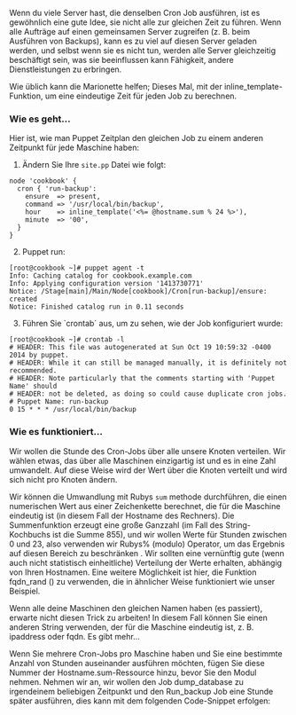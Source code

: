 Wenn du viele Server hast, die denselben Cron Job ausführen, ist es gewöhnlich eine gute Idee, sie nicht alle zur gleichen Zeit zu führen. Wenn alle Aufträge auf einen gemeinsamen Server zugreifen (z. B. beim Ausführen von Backups), kann es zu viel auf diesen Server geladen werden, und selbst wenn sie es nicht tun, werden alle Server gleichzeitig beschäftigt sein, was sie beeinflussen kann Fähigkeit, andere Dienstleistungen zu erbringen.

Wie üblich kann die Marionette helfen; Dieses Mal, mit der inline_template-Funktion, um eine eindeutige Zeit für jeden Job zu berechnen.

### Wie es geht...

Hier ist, wie man Puppet Zeitplan den gleichen Job zu einem anderen Zeitpunkt für jede Maschine haben:

1. Ändern Sie Ihre `site.pp` Datei wie folgt:
```
node 'cookbook' {
  cron { 'run-backup':
    ensure  => present,
    command => '/usr/local/bin/backup',
    hour    => inline_template('<%= @hostname.sum % 24 %>'),
    minute  => '00',
  }
}
```

2. Puppet run:
```
[root@cookbook ~]# puppet agent -t
Info: Caching catalog for cookbook.example.com
Info: Applying configuration version '1413730771'
Notice: /Stage[main]/Main/Node[cookbook]/Cron[run-backup]/ensure: created
Notice: Finished catalog run in 0.11 seconds
```

3. Führen Sie `crontab´ aus, um zu sehen, wie der Job konfiguriert wurde:
```
[root@cookbook ~]# crontab -l
# HEADER: This file was autogenerated at Sun Oct 19 10:59:32 -0400 2014 by puppet.
# HEADER: While it can still be managed manually, it is definitely not recommended.
# HEADER: Note particularly that the comments starting with 'Puppet Name' should
# HEADER: not be deleted, as doing so could cause duplicate cron jobs.
# Puppet Name: run-backup
0 15 * * * /usr/local/bin/backup
```

### Wie es funktioniert...

Wir wollen die Stunde des Cron-Jobs über alle unsere Knoten verteilen. Wir wählen etwas, das über alle Maschinen einzigartig ist und es in eine Zahl umwandelt. Auf diese Weise wird der Wert über die Knoten verteilt und wird sich nicht pro Knoten ändern.

Wir können die Umwandlung mit Rubys `sum` methode durchführen, die einen numerischen Wert aus einer Zeichenkette berechnet, die für die Maschine eindeutig ist (in diesem Fall der Hostname des Rechners). Die Summenfunktion erzeugt eine große Ganzzahl (im Fall des String-Kochbuchs ist die Summe 855), und wir wollen Werte für Stunden zwischen 0 und 23, also verwenden wir Rubys% (modulo) Operator, um das Ergebnis auf diesen Bereich zu beschränken . Wir sollten eine vernünftig gute (wenn auch nicht statistisch einheitliche) Verteilung der Werte erhalten, abhängig von Ihren Hostnamen. Eine weitere Möglichkeit ist hier, die Funktion fqdn_rand () zu verwenden, die in ähnlicher Weise funktioniert wie unser Beispiel.

Wenn alle deine Maschinen den gleichen Namen haben (es passiert), erwarte nicht diesen Trick zu arbeiten! In diesem Fall können Sie einen anderen String verwenden, der für die Maschine eindeutig ist, z. B. ipaddress oder fqdn.
Es gibt mehr...

Wenn Sie mehrere Cron-Jobs pro Maschine haben und Sie eine bestimmte Anzahl von Stunden auseinander ausführen möchten, fügen Sie diese Nummer der Hostname.sum-Ressource hinzu, bevor Sie den Modul nehmen. Nehmen wir an, wir wollen den Job dump_database zu irgendeinem beliebigen Zeitpunkt und den Run_backup Job eine Stunde später ausführen, dies kann mit dem folgenden Code-Snippet erfolgen: